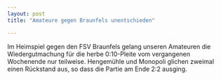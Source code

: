 ```yaml
---
layout: post
title: "Amateure gegen Braunfels unentschieden"

---
```


Im Heimspiel gegen den FSV Braunfels gelang unseren Amateuren die  Wiedergutmachung für die herbe 0:10-Pleite vom vergangenen Wochenende nur teilweise. Hengemühle und Monopoli glichen zweimal einen Rückstand aus, so dass die Partie am Ende 2:2 ausging.


